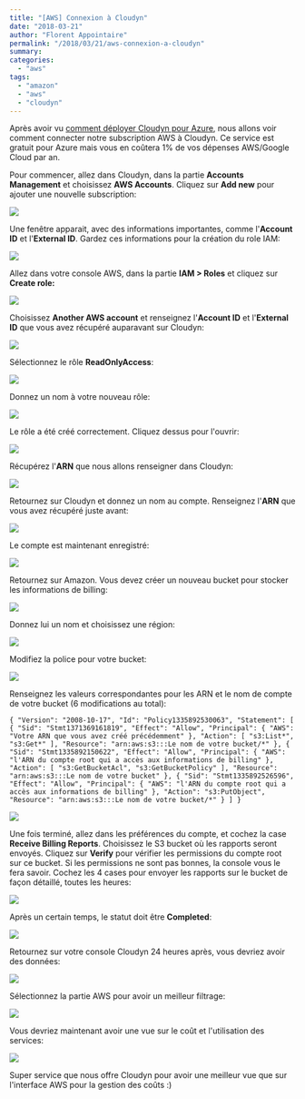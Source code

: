 ```yaml
---
title: "[AWS] Connexion à Cloudyn"
date: "2018-03-21"
author: "Florent Appointaire"
permalink: "/2018/03/21/aws-connexion-a-cloudyn"
summary:
categories: 
  - "aws"
tags: 
  - "amazon"
  - "aws"
  - "cloudyn"
---
```

Après avoir vu [comment déployer Cloudyn pour Azure](https://cloudyjourney.fr/2018/03/07/azure-deploiement-de-cloudyn/), nous allons voir comment connecter notre subscription AWS à Cloudyn. Ce service est gratuit pour Azure mais vous en coûtera 1% de vos dépenses AWS/Google Cloud par an.

Pour commencer, allez dans Cloudyn, dans la partie **Accounts Management** et choisissez **AWS Accounts**. Cliquez sur **Add new** pour ajouter une nouvelle subscription:

[![](https://cloudyjourney.fr/wp-content/uploads/2018/03/CloudynAWS01.png)](https://cloudyjourney.fr/wp-content/uploads/2018/03/CloudynAWS01.png)

Une fenêtre apparait, avec des informations importantes, comme l'**Account ID** et l'**External ID**. Gardez ces informations pour la création du role IAM:

[![](https://cloudyjourney.fr/wp-content/uploads/2018/03/CloudynAWS02.png)](https://cloudyjourney.fr/wp-content/uploads/2018/03/CloudynAWS02.png)

Allez dans votre console AWS, dans la partie **IAM > Roles** et cliquez sur **Create role:**

[![](https://cloudyjourney.fr/wp-content/uploads/2018/03/CloudynAWS03.png)](https://cloudyjourney.fr/wp-content/uploads/2018/03/CloudynAWS03.png)

Choisissez **Another AWS account** et renseignez l'**Account ID** et l'**External ID** que vous avez récupéré auparavant sur Cloudyn:

[![](https://cloudyjourney.fr/wp-content/uploads/2018/03/CloudynAWS04.png)](https://cloudyjourney.fr/wp-content/uploads/2018/03/CloudynAWS04.png)

Sélectionnez le rôle **ReadOnlyAccess**:

[![](https://cloudyjourney.fr/wp-content/uploads/2018/03/CloudynAWS05.png)](https://cloudyjourney.fr/wp-content/uploads/2018/03/CloudynAWS05.png)

Donnez un nom à votre nouveau rôle:

[![](https://cloudyjourney.fr/wp-content/uploads/2018/03/CloudynAWS06.png)](https://cloudyjourney.fr/wp-content/uploads/2018/03/CloudynAWS06.png)

Le rôle a été créé correctement. Cliquez dessus pour l'ouvrir:

[![](https://cloudyjourney.fr/wp-content/uploads/2018/03/CloudynAWS07.png)](https://cloudyjourney.fr/wp-content/uploads/2018/03/CloudynAWS07.png)

Récupérez l'**ARN** que nous allons renseigner dans Cloudyn:

[![](https://cloudyjourney.fr/wp-content/uploads/2018/03/CloudynAWS08.png)](https://cloudyjourney.fr/wp-content/uploads/2018/03/CloudynAWS08.png)

Retournez sur Cloudyn et donnez un nom au compte. Renseignez l'**ARN** que vous avez récupéré juste avant:

[![](https://cloudyjourney.fr/wp-content/uploads/2018/03/CloudynAWS09.png)](https://cloudyjourney.fr/wp-content/uploads/2018/03/CloudynAWS09.png)

Le compte est maintenant enregistré:

[![](https://cloudyjourney.fr/wp-content/uploads/2018/03/CloudynAWS10.png)](https://cloudyjourney.fr/wp-content/uploads/2018/03/CloudynAWS10.png)

Retournez sur Amazon. Vous devez créer un nouveau bucket pour stocker les informations de billing:

[![](https://cloudyjourney.fr/wp-content/uploads/2018/03/CloudynAWS11.png)](https://cloudyjourney.fr/wp-content/uploads/2018/03/CloudynAWS11.png)

Donnez lui un nom et choisissez une région:

[![](https://cloudyjourney.fr/wp-content/uploads/2018/03/CloudynAWS12.png)](https://cloudyjourney.fr/wp-content/uploads/2018/03/CloudynAWS12.png)

Modifiez la police pour votre bucket:

[![](https://cloudyjourney.fr/wp-content/uploads/2018/03/CloudynAWS13.png)](https://cloudyjourney.fr/wp-content/uploads/2018/03/CloudynAWS13.png)

Renseignez les valeurs correspondantes pour les ARN et le nom de compte de votre bucket (6 modifications au total):

```
{ "Version": "2008-10-17", "Id": "Policy1335892530063", "Statement": [ { "Sid": "Stmt1371369161819", "Effect": "Allow", "Principal": { "AWS": "Votre ARN que vous avez créé précédemment" }, "Action": [ "s3:List*", "s3:Get*" ], "Resource": "arn:aws:s3:::Le nom de votre bucket/*" }, { "Sid": "Stmt1335892150622", "Effect": "Allow", "Principal": { "AWS": "l'ARN du compte root qui a accès aux informations de billing" }, "Action": [ "s3:GetBucketAcl", "s3:GetBucketPolicy" ], "Resource": "arn:aws:s3:::Le nom de votre bucket" }, { "Sid": "Stmt1335892526596", "Effect": "Allow", "Principal": { "AWS": "l'ARN du compte root qui a accès aux informations de billing" }, "Action": "s3:PutObject", "Resource": "arn:aws:s3:::Le nom de votre bucket/*" } ] }
```

[![](https://cloudyjourney.fr/wp-content/uploads/2018/03/CloudynAWS14-1.png)](https://cloudyjourney.fr/wp-content/uploads/2018/03/CloudynAWS14.png)

Une fois terminé, allez dans les préférences du compte, et cochez la case **Receive Billing Reports**. Choisissez le S3 bucket où les rapports seront envoyés. Cliquez sur **Verify** pour vérifier les permissions du compte root sur ce bucket. Si les permissions ne sont pas bonnes, la console vous le fera savoir. Cochez les 4 cases pour envoyer les rapports sur le bucket de façon détaillé, toutes les heures:

[![](https://cloudyjourney.fr/wp-content/uploads/2018/03/CloudynAWS15.png)](https://cloudyjourney.fr/wp-content/uploads/2018/03/CloudynAWS15.png)

Après un certain temps, le statut doit être **Completed**:

[![](https://cloudyjourney.fr/wp-content/uploads/2018/03/CloudynAWS16.png)](https://cloudyjourney.fr/wp-content/uploads/2018/03/CloudynAWS16.png)

Retournez sur votre console Cloudyn 24 heures après, vous devriez avoir des données:

[![](https://cloudyjourney.fr/wp-content/uploads/2018/03/CloudynAWS17.png)](https://cloudyjourney.fr/wp-content/uploads/2018/03/CloudynAWS17.png)

Sélectionnez la partie AWS pour avoir un meilleur filtrage:

[![](https://cloudyjourney.fr/wp-content/uploads/2018/03/CloudynAWS18.png)](https://cloudyjourney.fr/wp-content/uploads/2018/03/CloudynAWS18.png)

Vous devriez maintenant avoir une vue sur le coût et l'utilisation des services:

[![](https://cloudyjourney.fr/wp-content/uploads/2018/03/CloudynAWS19.png)](https://cloudyjourney.fr/wp-content/uploads/2018/03/CloudynAWS19.png)

Super service que nous offre Cloudyn pour avoir une meilleur vue que sur l'interface AWS pour la gestion des coûts :)
